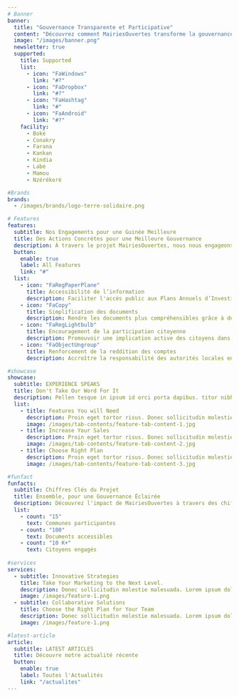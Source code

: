 ```yaml
---
# Banner
banner:
  title: "Gouvernance Transparente et Participative"
  content: "Découvrez comment MairiesOuvertes transforme la gouvernance locale en Guinée. Grâce aux technologies numériques, nous rendons les politiques publiques plus accessibles et encourageons la participation citoyenne. Participez à notre initiative pour une Guinée plus transparente et responsable."
  image: "/images/banner.png"
  newsletter: true
  supported:
    title: Supported
    list:
      - icon: "FaWindows"
        link: "#?"
      - icon: "FaDropbox"
        link: "#?"
      - icon: "FaHashtag"
        link: "#"
      - icon: "FaAndroid"
        link: "#?"
    facility:
      - Boké
      - Conakry
      - Farana
      - Kankan
      - Kindia
      - Labé
      - Mamou
      - Nzérékoré

#Brands
brands:
  - /images/brands/logo-terre-solidaire.png

# Features
features:
  subtitle: Nos Engagements pour une Guinée Meilleure
  title: Des Actions Concrètes pour une Meilleure Gouvernance
  description: À travers le projet MairiesOuvertes, nous nous engageons à transformer l’interaction des citoyens avec les politiques publiques locales. Voici nos objectifs principaux
  button:
    enable: true
    label: All Features
    link: "#"
  list: 
    - icon: "FaRegPaperPlane"
      title: Accessibilité de l’information
      description: Faciliter l'accès public aux Plans Annuels d’Investissement (PAI) et aux Plans de Développement Local (PDL) en ligne.
    - icon: "FaCopy"
      title: Simplification des documents
      description: Rendre les documents plus compréhensibles grâce à des résumés, des graphiques et des glossaires.
    - icon: "FaRegLightbulb"
      title: Encouragement de la participation citoyenne
      description: Promouvoir une implication active des citoyens dans la prise de décision et la mise en œuvre des politiques publiques.
    - icon: "FaObjectUngroup"
      title: Renforcement de la reddition des comptes
      description: Accroître la responsabilité des autorités locales en permettant aux citoyens de suivre et évaluer les actions publiques.

#showcase
showcase:
  subtitle: EXPERIENCE SPEAKS
  title: Don't Take Our Word For It
  description: Pellen tesque in ipsum id orci porta dapibus. titor nibh. Vivamus accumsan tincidunt.
  list:
    - title: Features You will Need
      description: Proin eget tortor risus. Donec sollicitudin molestie imperdiet et, porttitor at sem.
      image: /images/tab-contents/feature-tab-content-1.jpg
    - title: Increase Your Sales
      description: Proin eget tortor risus. Donec sollicitudin molestie imperdiet et, porttitor at sem.
      image: /images/tab-contents/feature-tab-content-2.jpg
    - title: Choose Right Plan
      description: Proin eget tortor risus. Donec sollicitudin molestie imperdiet et, porttitor at sem.
      image: /images/tab-contents/feature-tab-content-3.jpg

#funfact
funfacts:
  subtitle: Chiffres Clés du Projet
  title: Ensemble, pour une Gouvernance Éclairée
  description: Découvrez l'impact de MairiesOuvertes à travers des chiffres clés qui illustrent notre engagement pour une gouvernance transparente, participative et responsable en Guinée. Nos efforts conjoints avec les citoyens et les autorités locales montrent des progrès tangibles vers un avenir meilleur.
  list:
    - count: "15"
      text: Communes participantes
    - count: "100"
      text: Documents accessibles
    - count: "10 K+"
      text: Citoyens engagés
      
#services
services:
  - subtitle: Innovative Strategies
    title: Take Your Marketing to the Next Level.
    description: Donec sollicitudin molestie malesuada. Lorem ipsum dolor sit imperdiet et, porttitor at sem. Pellentesque in ipsum id orci porta dapibus. Curabitur aliquet quam id dui posuere blandit. Proin eget elementum sed sit amet dui. Nulla porttitor accumsan tincidunt. Proin eget tortor risus.
    image: /images/feature-1.png
  - subtitle: Collaborative Solutions
    title: Choose the Right Plan for Your Team
    description: Donec sollicitudin molestie malesuada. Lorem ipsum dolor sit imperdiet et, porttitor at sem. Pellentesque in ipsum id orci porta dapibus. Curabitur aliquet quam id dui posuere blandit. Proin eget elementum sed sit amet dui. Nulla porttitor accumsan tincidunt. Proin eget tortor risus.
    image: /images/feature-1.png

#latest-article
article:
  subtitle: LATEST ARTICLES
  title: Découvre notre actualité récente
  button:
    enable: true
    label: Toutes l'Actualités
    link: "/actualites"
---
```

